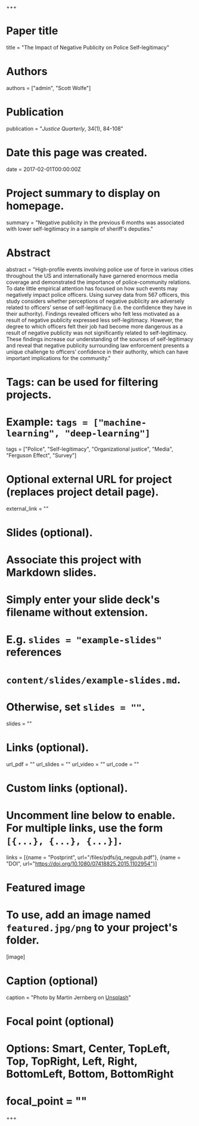 +++
# Paper title
title = "The Impact of Negative Publicity on Police Self-legitimacy"

# Authors
authors = ["admin", "Scott Wolfe"]

# Publication
publication = "*Justice Quarterly*, 34(1), 84-108"

# Date this page was created.
date = 2017-02-01T00:00:00Z

# Project summary to display on homepage.
summary = "Negative publicity in the previous 6 months was associated with lower self-legitimacy in a sample of sheriff's deputies."

# Abstract
abstract = "High-profile events involving police use of force in various cities throughout the US and internationally have garnered enormous media coverage and demonstrated the importance of police-community relations. To date little empirical attention has focused on how such events may negatively impact police officers. Using survey data from 567 officers, this study considers whether perceptions of negative publicity are adversely related to officers’ sense of self-legitimacy (i.e. the confidence they have in their authority). Findings revealed officers who felt less motivated as a result of negative publicity expressed less self-legitimacy. However, the degree to which officers felt their job had become more dangerous as a result of negative publicity was not significantly related to self-legitimacy. These findings increase our understanding of the sources of self-legitimacy and reveal that negative publicity surrounding law enforcement presents a unique challenge to officers’ confidence in their authority, which can have important implications for the community."

# Tags: can be used for filtering projects.
# Example: `tags = ["machine-learning", "deep-learning"]`
tags = ["Police", "Self-legitimacy", "Organizational justice", "Media", "Ferguson Effect", "Survey"]

# Optional external URL for project (replaces project detail page).
external_link = ""

# Slides (optional).
#   Associate this project with Markdown slides.
#   Simply enter your slide deck's filename without extension.
#   E.g. `slides = "example-slides"` references 
#   `content/slides/example-slides.md`.
#   Otherwise, set `slides = ""`.
slides = ""

# Links (optional).
url_pdf = ""
url_slides = ""
url_video = ""
url_code = ""

# Custom links (optional).
#   Uncomment line below to enable. For multiple links, use the form `[{...}, {...}, {...}]`.
links = [{name = "Postprint", url="/files/pdfs/jq_negpub.pdf"}, {name = "DOI", url="https://doi.org/10.1080/07418825.2015.1102954"}]

# Featured image
# To use, add an image named `featured.jpg/png` to your project's folder. 
[image]
  # Caption (optional)
  caption = "Photo by Martin Jernberg on [Unsplash](https://unsplash.com/photos/Bl9Fvf0xB-0)"
  
  # Focal point (optional)
  # Options: Smart, Center, TopLeft, Top, TopRight, Left, Right, BottomLeft, Bottom, BottomRight
  # focal_point = ""
+++